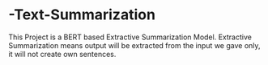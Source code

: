 # -Text-Summarization
This Project is a BERT based Extractive Summarization Model. Extractive Summarization  means output will be extracted from the input we gave only, it will not create own sentences.

